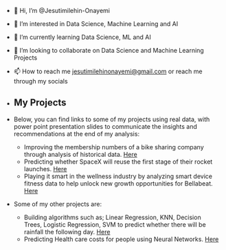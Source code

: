 - 👋 Hi, I’m @Jesutimilehin-Onayemi
- 👀 I’m interested in Data Science, Machine Learning and AI
- 🌱 I’m currently learning Data Science, ML and AI
- 💞️ I’m looking to collaborate on Data Science and Machine Learning Projects
- 📫 How to reach me jesutimilehinonayemi@gmail.com or reach me through my socials

- ## My Projects
- Below, you can find links to some of my projects using real data, with power point presentation slides to communicate the insights and recommendations at the end of my analysis:
  *   Improving the membership numbers of a bike sharing company through analysis of historical data. [Here](https://github.com/Jesutimilehin-Onayemi/Improving-Bike-Sharing-membership-numbers)
  *   Predicting whether SpaceX will reuse the first stage of their rocket launches. [Here](https://github.com/Jesutimilehin-Onayemi/Capstone-Project)
  *   Playing it smart in the wellness industry by analyzing smart device fitness data to help unlock new growth opportunities for Bellabeat. [Here](https://github.com/Jesutimilehin-Onayemi/Playing-it-Smart-in-the-Wellness-Industry-with-Data-Science)
- Some of my other projects are:
  *   Building algorithms such as; Linear Regression, KNN, Decision Trees, Logistic Regression, SVM to predict whether there will be rainfall the following day. [Here](https://github.com/Jesutimilehin-Onayemi/Rain-prediction-in-Australia-with-Machine-Learning)
  *   Predicting Health care costs for people using Neural Networks. [Here](https://github.com/Jesutimilehin-Onayemi/Predicting-Healthcare-costs-for-people-using-Neural-Networks)

<!---
Jesutimilehin-Onayemi/Jesutimilehin-Onayemi is a ✨ special ✨ repository because its `README.md` (this file) appears on your GitHub profile.
You can click the Preview link to take a look at your changes.
--->
